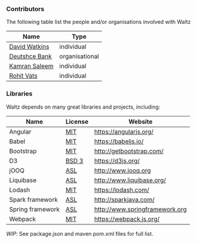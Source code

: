 

### Contributors

The following table list the people and/or organisations involved with Waltz

| Name | Type |
| -- | -- |
| [David Watkins](https://github.com/davidwatkins73) | individual |
| [Deutshce Bank](https://github.com/db-waltz) | organisational |
| [Kamran Saleem](https://github.com/kamransaleem) | individual |
| [Rohit Vats](https://github.com/rovats) | individual |


### Libraries

Waltz depends on many great libraries and projects, including:

| Name | License | Website |
| -- | -- | -- |
| Angular | [MIT](https://opensource.org/licenses/MIT) | https://angularjs.org/ |
| Babel | [MIT](https://opensource.org/licenses/MIT) | https://babeljs.io/ |
| Bootstrap | [MIT](https://opensource.org/licenses/MIT) | http://getbootstrap.com/ |
| D3 | [BSD 3](https://opensource.org/licenses/BSD-3-Clause) | https://d3js.org/ |
| jOOQ | [ASL](http://www.apache.org/licenses/LICENSE-2.0) | http://www.jooq.org |
| Liquibase | [ASL](http://www.apache.org/licenses/LICENSE-2.0) | http://www.liquibase.org/ |
| Lodash | [MIT](https://opensource.org/licenses/MIT) | https://lodash.com/ |
| Spark framework | [ASL](http://www.apache.org/licenses/LICENSE-2.0) | http://sparkjava.com/ |
| Spring framework | [ASL](http://www.apache.org/licenses/LICENSE-2.0) | http://www.springframework.org |
| Webpack | [MIT](https://opensource.org/licenses/MIT) | https://webpack.js.org/ |


_WIP_:  See package.json and maven pom.xml files for full list.


